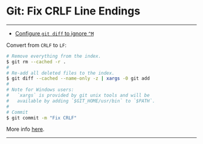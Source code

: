 # Git: Fix CRLF Line Endings

---

* [Configure `git diff` to ignore `^M`](https://stackoverflow.com/questions/1889559/git-diff-to-ignore-m)

Convert from `CRLF` to `LF`:

```bash
# Remove everything from the index.
$ git rm --cached -r .
#
# Re-add all deleted files to the index.
$ git diff --cached --name-only -z | xargs -0 git add
#
# Note for Windows users: 
#   `xargs` is provided by git unix tools and will be 
#   available by adding `$GIT_HOME/usr/bin` to `$PATH`.
#
# Commit
$ git commit -m "Fix CRLF"
```

More info [here](https://docs.github.com/en/get-started/getting-started-with-git/configuring-git-to-handle-line-endings).

---
